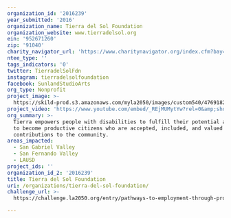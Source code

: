 ```yaml
---
organization_id: '2016239'
year_submitted: '2016'
organization_name: Tierra del Sol Foundation
organization_website: www.tierradelsol.org
ein: '952671260'
zip: '91040'
charity_navigator_url: 'https://www.charitynavigator.org/index.cfm?bay=search.profile&ein=952671260'
ntee_type: ''
tags_indicators: '0'
twitter: TierradelSolFdn
instagram: tierradelsolfoundation
facebook: SunlandStudioArts
org_type: Nonprofit
project_image: >-
  https://skild-prod.s3.amazonaws.com/myla2050/images/custom540/4769182815741-team88.png
project_video: 'https://www.youtube.com/embed/_REjMUMytYw?rel=0&amp;showinfo=0'
org_summary: >-
  Tierra empowers people with disabilities to fulfill their potential and desire
  to become productive citizens who are accepted, included, and valued for their
  contributions to the community.
areas_impacted:
  - San Gabriel Valley
  - San Fernando Valley
  - LAUSD
project_ids: ''
organization_id_2: '2016239'
title: Tierra del Sol Foundation
uri: /organizations/tierra-del-sol-foundation/
challenge_url: >-
  https://challenge.la2050.org/entry/pathways-to-employment-through-professional-volunteerism

---
```

